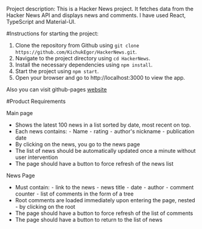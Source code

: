 Project description:
This is a Hacker News project. It fetches data from the Hacker News API and displays news and comments. 
I have used React, TypeScript and Material-UI.

#Instructions for starting the project:

1. Clone the repository from Github using `git clone https://github.com/KichukEgor/HackerNews.git`.
2. Navigate to the project directory using `cd HackerNews`.
3. Install the necessary dependencies using `npm install`.
4. Start the project using `npm start`.
5. Open your browser and go to http://localhost:3000 to view the app.

Also you can visit github-pages [website](https://kichukegor.github.io/HackerNews/)


#Product Requirements

Main page
- Shows the latest 100 news in a list sorted by date, most recent on top.
- Each news contains:
  ⁃ Name
  ⁃ rating
  ⁃ author's nickname
  ⁃ publication date
- By clicking on the news, you go to the news page
- The list of news should be automatically updated once a minute without user intervention
- The page should have a button to force refresh of the news list

News Page
- Must contain:
  ⁃ link to the news
  ⁃ news title
  ⁃ date
  ⁃ author
  ⁃ comment counter
  ⁃ list of comments in the form of a tree
- Root comments are loaded immediately upon entering the page, nested - by clicking on the root
- The page should have a button to force refresh of the list of comments
- The page should have a button to return to the list of news

